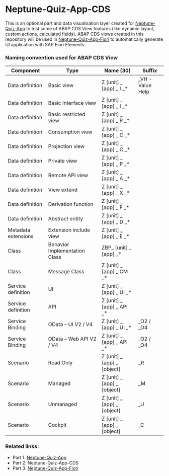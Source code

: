 # Neptune-Quiz-App-CDS
This is an optional part and data visualisation layer created for [Neptune-Quiz-App]( https://github.com/eborzykh/Neptune-Quiz-App) to test some of ABAP CDS View features (like dynamic layout, custom actions, calculated fields).
ABAP CDS views created in this repository will be used in [Neptune-Quiz-App-Fiori]( https://github.com/eborzykh/Neptune-Quiz-App-Fiori) to automatically generate UI application with SAP Fiori Elements.

### Naming convention used for ABAP CDS View

| Component | Type | Name (30) | Suffix |
| ---- | ---- | ---- | ---- |
| Data definition | Basic view | Z [unit] _ [app] _ I _* | _VH - Value Help |
| Data definition | Basic Interface view | Z [unit] _ [app] _ I _* |  |
| Data definition | Basic restricted view | Z [unit] _ [app] _ R _* |  |
| Data definition | Consumption view | Z [unit] _ [app] _ C _* |  |
| Data definition | Projection view | Z [unit] _ [app] _ C _* |  |
| Data definition | Private view | Z [unit] _ [app] _ P _* |  |
| Data definition | Remote API view | Z [unit] _ [app] _ A _* |  |
| Data definition | View extend | Z [unit] _ [app] _ X _* |  |
| Data definition | Derivation function | Z [unit] _ [app] _ F _* |  |
| Data definition | Abstract entity | Z [unit] _ [app] _ D _* |  |
| Metadata extensions | Extension include view | Z [unit] _ [app] _ E _* |  |
| Class | Behavior Implementation Class | ZBP_ [unit] _ [app] _* |  |
| Class | Message Class | Z [unit] _ [app] _ CM _* |  |
| Service definition | UI | Z [unit] _ [app] _ UI _* |  |
| Service definition | API | Z [unit] _ [app] _ API _* |  |
| Service Binding | OData – UI V2 / V4 | Z [unit] _ [app] _ UI _* | _O2 / _O4 |
| Service Binding | OData – Web API V2 / V4 | Z [unit] _ [app] _ API _* | _O2 / _O4 |
| Scenario | Read Only | Z [unit] _ [app] _ [object] | _R |
| Scenario | Managed | Z [unit] _ [app] _ [object] | _M |
| Scenario | Unmanaged | Z [unit] _ [app] _ [object] | _U |
| Scenario | Cockpit | Z [unit] _ [app] _ [object] | _C |

### Related links:

* Part 1. [Neptune-Quiz-App](https://github.com/eborzykh/Neptune-Quiz-App)
* Part 2. Neptune-Quiz-App-CDS
* Part 3. [Neptune-Quiz-App-Fiori](https://github.com/eborzykh/Neptune-Quiz-App-Fiori)
